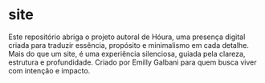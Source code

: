 # site
Este repositório abriga o projeto autoral de Hóura, uma presença digital criada para traduzir essência, propósito e minimalismo em cada detalhe. Mais do que um site, é uma experiência silenciosa, guiada pela clareza, estrutura e profundidade. Criado por Emilly Galbani para quem busca viver com intenção e impacto.

